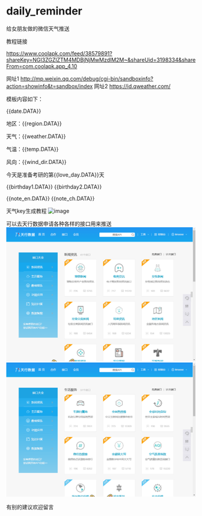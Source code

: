 # daily_reminder
给女朋友做的微信天气推送

教程链接

https://www.coolapk.com/feed/38579891?shareKey=NGI3ZGZlZTM4MDBjNjMwMzdlM2M~&shareUid=3198334&shareFrom=com.coolapk.app_4.10




网址1   http://mp.weixin.qq.com/debug/cgi-bin/sandboxinfo?action=showinfo&t=sandbox/index
网址2   https://id.qweather.com/


模板内容如下：

{{date.DATA}} 

地区：{{region.DATA}} 

天气：{{weather.DATA}} 

气温：{{temp.DATA}} 

风向：{{wind_dir.DATA}} 

今天是准备考研的第{{love_day.DATA}}天 

{{birthday1.DATA}} 
{{birthday2.DATA}}


{{note_en.DATA}} 
{{note_ch.DATA}}


天气key生成教程
![image](https://raw.githubusercontent.com/limoest/daily_reminder/main/%E5%92%8C%E9%A3%8E%E5%A4%A9%E6%B0%94key%E7%94%9F%E6%88%90.png)


可以去天行数据申请各种各样的接口用来推送  
![image](https://raw.githubusercontent.com/limoest/daily_reminder/main/others/Snipaste_2022-08-24_12-13-19.png)
![image](https://raw.githubusercontent.com/limoest/daily_reminder/main/others/Snipaste.png)



有别的建议欢迎留言
